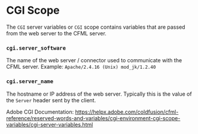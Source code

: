 # CGI Scope

The `CGI` server variables or `CGI` scope contains variables that are passed from the web server to the CFML server.

### `cgi.server_software`

The name of the web server / connector used to communicate with the CFML server. Example: `Apache/2.4.16 (Unix) mod_jk/1.2.40`

### `cgi.server_name`

The hostname or IP address of the web server. Typically this is the value of the `Server` header sent by the client. 

Adobe CGI Documentation: https://helpx.adobe.com/coldfusion/cfml-reference/reserved-words-and-variables/cgi-environment-cgi-scope-variables/cgi-server-variables.html